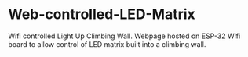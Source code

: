 # Web-controlled-LED-Matrix
Wifi controlled Light Up Climbing Wall. Webpage hosted on ESP-32 Wifi board to allow control of LED matrix built into a climbing wall.
